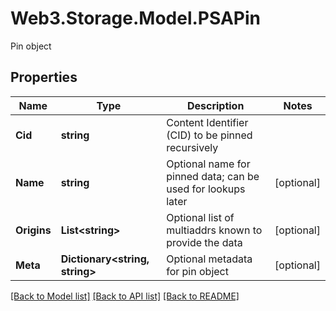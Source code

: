 # Web3.Storage.Model.PSAPin
Pin object

## Properties

Name | Type | Description | Notes
------------ | ------------- | ------------- | -------------
**Cid** | **string** | Content Identifier (CID) to be pinned recursively | 
**Name** | **string** | Optional name for pinned data; can be used for lookups later | [optional] 
**Origins** | **List&lt;string&gt;** | Optional list of multiaddrs known to provide the data | [optional] 
**Meta** | **Dictionary&lt;string, string&gt;** | Optional metadata for pin object | [optional] 

[[Back to Model list]](../README.md#documentation-for-models) [[Back to API list]](../README.md#documentation-for-api-endpoints) [[Back to README]](../README.md)

